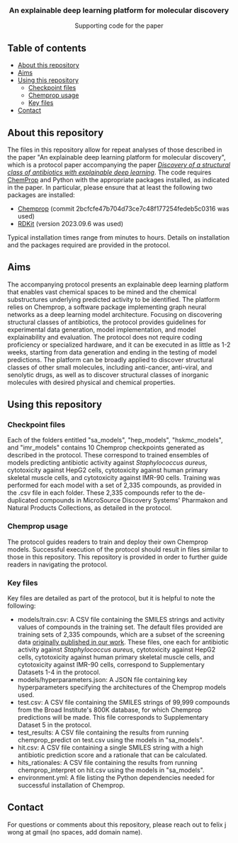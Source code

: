 <!--
*** Thanks for checking out this README Template. If you have a suggestion that would
*** make this better, please fork the repo and create a pull request or simply open
*** an issue with the tag "enhancement".
*** Thanks again! Now go create something AMAZING! :D
-->




<!-- PROJECT LOGO -->
<br />
<p align="center">

  <h3 align="center">An explainable deep learning platform for molecular discovery</h3>

  <p align="center">
    Supporting code for the paper
  </p>
</p>



<!-- TABLE OF CONTENTS -->
## Table of contents

* [About this repository](#about-this-repository)
* [Aims](#aims)
* [Using this repository](#using-this-repository)
  * [Checkpoint files](#checkpoint-files)
  * [Chemprop usage](#chemprop-usage)
  * [Key files](#key-files)
* [Contact](#contact)




<!-- ABOUT THE PROJECT -->
## About this repository

The files in this repository allow for repeat analyses of those described in the paper "An explainable deep learning platform for molecular discovery", which is a protocol paper accompanying the paper <i><a href="https://www.nature.com/articles/s41586-023-06887-8">Discovery of a structural class of antibiotics with explainable deep learning</a></i>. The code requires <a href="https://github.com/chemprop/chemprop">ChemProp</a> and Python with the appropriate packages installed, as indicated in the paper. In particular, please ensure that at least the following two packages are installed:
<ul>
<li><a href="https://github.com/chemprop/chemprop">Chemprop</a> (commit 2bcfcfe47b704d73ce7c48f177254fedeb5c0316 was used)</li>
<li><a href="https://www.rdkit.org/">RDKit</a> (version 2023.09.6 was used)</li>
</ul>
Typical installation times range from minutes to hours. Details on installation and the packages required are provided in the protocol.

<!-- Aims -->
## Aims

The accompanying protocol presents an explainable deep learning platform that enables vast chemical spaces to be mined and the chemical substructures underlying predicted activity to be identified. The platform relies on Chemprop, a software package implementing graph neural networks as a deep learning model architecture. Focusing on discovering structural classes of antibiotics, the protocol provides guidelines for experimental data generation, model implementation, and model explainability and evaluation. The protocol does not require coding proficiency or specialized hardware, and it can be executed in as little as 1-2 weeks, starting from data generation and ending in the testing of model predictions. The platform can be broadly applied to discover structural classes of other small molecules, including anti-cancer, anti-viral, and senolytic drugs, as well as to discover structural classes of inorganic molecules with desired physical and chemical properties. 


<!-- GETTING STARTED -->
## Using this repository

### Checkpoint files

Each of the folders entitled "sa_models", "hep_models", "hskmc_models", and "imr_models" contains 10 Chemprop checkpoints generated as described in the protocol. These correspond to trained ensembles of models predicting antibiotic activity against <i>Staphylococcus aureus</i>, cytotoxicity against HepG2 cells, cytotoxicity against human primary skeletal muscle cells, and cytotoxicity against IMR-90 cells. Training was performed for each model with a set of 2,335 compounds, as provided in the .csv file in each folder. These 2,335 compounds refer to the de-duplicated compounds in  MicroSource Discovery Systems' Pharmakon and Natural Products Collections, as detailed in the protocol. 

### Chemprop usage 

The protocol guides readers to train and deploy their own Chemprop models. Successful execution of the protocol should result in files similar to those in this repository. This repository is provided in order to further guide readers in navigating the protocol. 

### Key files

Key files are detailed as part of the protocol, but it is helpful to note the following: 

<ul>
<li>models/train.csv: A CSV file containing the SMILES strings and activity values of compounds in the training set. The default files provided are training sets of 2,335 compounds, which are a subset of the screening data <a href="https://www.nature.com/articles/s41586-023-06887-8">originally published in our work</a>. These files, one each for antibiotic activity against <i>Staphylococcus aureus</i>, cytotoxicity against HepG2 cells, cytotoxicity against human primary skeletal muscle cells, and cytotoxicity against IMR-90 cells, correspond to Supplementary Datasets 1-4 in the protocol. 
</li>
<li>models/hyperparameters.json: A JSON file containing key hyperparameters specifying the architectures of the Chemprop models used. 
</li>
<li>test.csv: A CSV file containing the SMILES strings of 99,999 compounds from the Broad Institute's 800K database, for which Chemprop predictions will be made. This file corresponds to Supplementary Dataset 5 in the protocol. 
</li>
<li>test_results: A CSV file containing the results from running chemprop_predict on test.csv using the models in "sa_models".
</li>
<li>hit.csv: A CSV file containing a single SMILES string with a high antibiotic prediction score and a rationale that can be calculated. 
</li>
<li>hits_rationales: A CSV file containing the results from running chemprop_interpret on hit.csv using the models in "sa_models".
</li>
<li>environment.yml: A file listing the Python dependencies needed for successful installation of Chemprop. 
</li>
</ul>



<!-- CONTACT -->
## Contact

For questions or comments about this repository, please reach out to felix j wong at gmail (no spaces, add domain name). 

